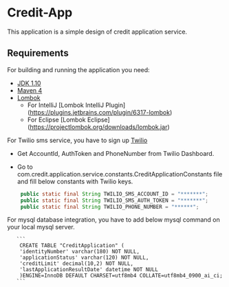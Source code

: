 # Credit-App

This application is a simple design of credit application service.

## Requirements

For building and running the application you need:

- [JDK 1.10](https://www.oracle.com/technetwork/java/javase/downloads/jdk10-downloads-4416644.html)
- [Maven 4](https://maven.apache.org)
- [Lombok](https://projectlombok.org/)
    * For IntelliJ [Lombok IntelliJ Plugin] (https://plugins.jetbrains.com/plugin/6317-lombok)
    * For Eclipse [Lombok Eclipse] (https://projectlombok.org/downloads/lombok.jar)
    
For Twilio sms service, you have to sign up [Twilio](https://www.twilio.com)

   - Get AccountId, AuthToken and PhoneNumber from Twilio Dashboard.
   - Go to com.credit.application.service.constants.CreditApplicationConstants file and fill below constants with Twilio keys.
      
      ```java
       public static final String TWILIO_SMS_ACCOUNT_ID = "*******";
       public static final String TWILIO_SMS_AUTH_TOKEN = "*******";
       public static final String TWILIO_PHONE_NUMBER = "******";
      ```
 For mysql database integration, you have to add below mysql command on your local mysql server.
       
       ```
        CREATE TABLE "CreditApplication" (
        'identityNumber' varchar(180) NOT NULL,
        'applicationStatus' varchar(120) NOT NULL,
        'creditLimit' decimal(10,2) NOT NULL,
        'lastApplicationResultDate' datetime NOT NULL
        )ENGINE=InnoDB DEFAULT CHARSET=utf8mb4 COLLATE=utf8mb4_0900_ai_ci;
       ```
      
